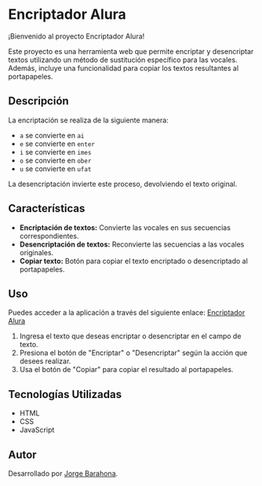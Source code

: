 # Encriptador Alura

¡Bienvenido al proyecto Encriptador Alura!

Este proyecto es una herramienta web que permite encriptar y desencriptar textos utilizando un método de sustitución específico para las vocales. Además, incluye una funcionalidad para copiar los textos resultantes al portapapeles.

## Descripción

La encriptación se realiza de la siguiente manera:
- `a` se convierte en `ai`
- `e` se convierte en `enter`
- `i` se convierte en `imes`
- `o` se convierte en `ober`
- `u` se convierte en `ufat`

La desencriptación invierte este proceso, devolviendo el texto original.

## Características

- **Encriptación de textos:** Convierte las vocales en sus secuencias correspondientes.
- **Desencriptación de textos:** Reconvierte las secuencias a las vocales originales.
- **Copiar texto:** Botón para copiar el texto encriptado o desencriptado al portapapeles.

## Uso

Puedes acceder a la aplicación a través del siguiente enlace:
[Encriptador Alura](https://jb-rgb.github.io/Encriptador-Alura/)

1. Ingresa el texto que deseas encriptar o desencriptar en el campo de texto.
2. Presiona el botón de "Encriptar" o "Desencriptar" según la acción que desees realizar.
3. Usa el botón de "Copiar" para copiar el resultado al portapapeles.

## Tecnologías Utilizadas

- HTML
- CSS
- JavaScript

## Autor

Desarrollado por [Jorge Barahona](https://github.com/jb-rgb).
